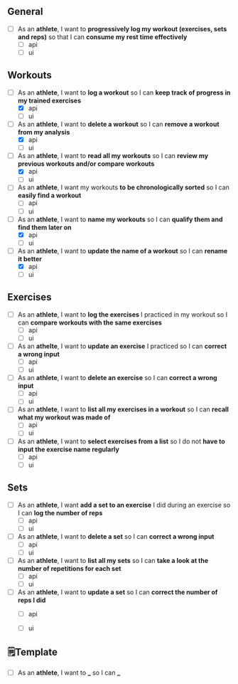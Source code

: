 ## General
- [ ] As an **athlete**, I want to **progressively log my workout (exercises, sets and reps)** so that I can **consume my rest time effectively**
  - [ ] api
  - [ ] ui

## Workouts
- [ ] As an **athlete**, I want to **log a workout** so I can **keep track of progress in my trained exercises**
  - [x] api
  - [ ] ui
- [ ] As an **athlete**, I want to **delete a workout** so I can **remove a workout from my analysis**
  - [x] api
  - [ ] ui
- [ ] As an **athlete**, I want to **read all my workouts** so I can **review my previous workouts and/or compare workouts**
  - [x] api
  - [ ] ui
- [ ] As an **athlete**, I want my workouts **to be chronologically sorted** so I can **easily find a workout**
  - [ ] api
  - [ ] ui
- [ ] As an **athlete**, I want to **name my workouts** so I can **qualify them and find them later on**
  - [x] api
  - [ ] ui
- [ ] As an **athlete**, I want to **update the name of a workout** so I can **rename it better**
  - [x] api
  - [ ] ui

## Exercises
- [ ] As an **athlete**, I want to **log the exercises** I practiced in my workout so I can **compare workouts with the same exercises**
  - [ ] api
  - [ ] ui
- [ ] As an **athelte**, I want to **update an exercise** I practiced so I can **correct a wrong input**
  - [ ] api
  - [ ] ui
- [ ] As an **athlete**, I want to **delete an exercise** so I can **correct a wrong input**
  - [ ] api
  - [ ] ui
- [ ] As an **athlete**, I want to **list all my exercises in a workout** so I can **recall what my workout was made of**
  - [ ] api
  - [ ] ui
- [ ] As an **athlete**, I want to **select exercises from a list** so I do not **have to input the exercise name regularly**
  - [ ] api
  - [ ] ui

## Sets
- [ ] As an **athlete**, I want **add a set to an exercise** I did during an exercise so I can **log the number of reps**
  - [ ] api
  - [ ] ui
- [ ] As an **athlete**, I want to **delete a set** so I can **correct a wrong input**
  - [ ] api
  - [ ] ui
- [ ] As an **athlete**, I want to **list all my sets** so I can **take a look at the number of repetitions for each set**
  - [ ] api
  - [ ] ui
- [ ] As an **athlete**, I want to **update a set** so I can **correct the number of reps I did**
  - [ ] api
  - [ ] ui




## 🗒️Template
- [ ] As an **athlete**, I want to **_** so I can **_**

